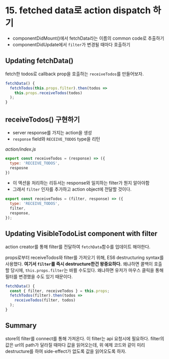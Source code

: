 # 15. fetched data로 action dispatch 하기

- componentDidMount()에서 fetchData라는 이름의 common code로 추출하기
- componentDidUpdate에서 `filter`가 변경될 때마다 호출하기

## Updating fetchData()

fetch한 todos로 callback prop을 호출하는 `receiveTodos`를 만들어보자.

```javascript
fetchData() {
  fetchTodos(this.props.filter).then(todos =>
    this.props.receiveTodos(todos)
  );
}
```

## receiveTodos() 구현하기

- server response를 가지는 action을 생성
- `response` field와 `RECEIVE_TODOS` type을 리턴

_action/index.js_
```javascript
export const receiveTodos = (response) => ({
  type: 'RECEIVE_TODOS',
  resposne
})
```

- 이 액션을 처리하는 리듀서는 response와 일치하는 filter가 뭔지 알아야함
- 그래서 `filter` 인자를 추가하고 action object에 전달할 것이다.

```javascript
export const receiveTodos = (filter, response) => ({
  type: 'RECEIVE_TODOS',
  filter,
  response,
});
```



## Updating VisibleTodoList component with filter

action creator를 통해 filter를 전달하여 `fetchData`함수를 업데이트 해야한다.

props로부터 receiveTodos와 filter를 가져오기 위해, ES6 destructuring syntax를 사용했다. **여기서 `filter`를 즉시 destructure한건 왕중요하다.** 왜냐하면 콜백이 호출할 당시에, `this.props.filter`는 바뀔 수도있다. 왜냐하면 유저가 마우스 클릭을 통해 필터를 변경했을 수도 있기 때문이다.

```javascript
fetchData() {
  const { filter, receiveTodos } = this.props;
  fetchTodos(filter).then(todos =>
    receiveTodos(filter, todos)
  );
}
```

## Summary

store의 filter를 connect를 통해 가져온다. 이 filter는 api 요청시에 필요하다. filter의 값은 url의 path가 달라질 때마다 값을 읽어오는데, 위 예제 코드와 같이 미리 destructure를 하여 side-effect가 없도록 값을 읽어오도록 하자.